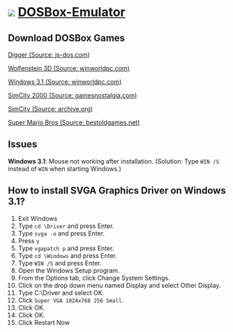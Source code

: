 # ![](https://overdueweevil2-org.github.io/DOSBox-Emulator/favicon.ico) [DOSBox-Emulator](http://dosbox-emulator.netlify.app)
## Download DOSBox Games
[Digger (Source: ](https://js-dos.com/6.22/current/test/digger.zip)[js-dos.com](//js-dos.com)[)](https://js-dos.com/6.22/current/test/digger.zip)

[Wolfenstein 3D (Source: ](games/wolf14ms.zip?raw=true)[winworldpc.com](//winworldpc.com)[)](games/wolf14ms.zip?raw=true)

[Windows 3.1 (Source: ](games/Windows31.zip?raw=true)[winworldpc.com](//winworldpc.com)[)](games/Windows31.zip?raw=true)

[SimCity 2000 (Source: ](games/SimCity2000.zip?raw=true)[gamesnostalgia.com](//gamesnostalgia.com)[)](games/SimCity2000.zip?raw=true)

[SimCity (Source: ](games/SimCity.zip?raw=true)[archive.org](//archive.org)[)](games/SimCity.zip?raw=true)

[Super Mario Bros (Source: ](games/SuperMarioBros.zip?raw=true)[bestoldgames.net](//bestoldgames.net)[)](games/SuperMarioBros.zip?raw=true)
## Issues
**Windows 3.1**: Mouse not working after installation. (Solution: Type ``WIN /S`` instead of ``WIN`` when starting Windows.)
## How to install SVGA Graphics Driver on Windows 3.1?
1. Exit Windows
2. Type ``cd \Driver`` and press Enter.
3. Type ``svga -o`` and press Enter.
4. Press ``y``
5. Type ``vgapatch p`` and press Enter.
6. Type ``cd \Windows`` and press Enter.
7. Type ``WIN /S`` and press Enter.
8. Open the Windows Setup program.
9. From the Options tab, click Change System Settings.
10. Click on the drop down menu named Display and select Other Display.
11. Type C:\Driver and select OK.
12. Click ``Super VGA 1024x768 256 Small``.
13. Click OK.
14. Click OK.
15. Click Restart Now

